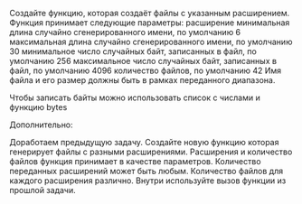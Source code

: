 Создайте функцию, которая создаёт файлы с указанным расширением. Функция принимает следующие параметры:
расширение
минимальная длина случайно сгенерированного имени, по умолчанию 6
максимальная длина случайно сгенерированного имени, по умолчанию 30
минимальное число случайных байт, записанных в файл, по умолчанию 256
максимальное число случайных байт, записанных в файл, по умолчанию 4096
количество файлов, по умолчанию 42
Имя файла и его размер должны быть в рамках переданного диапазона.

Чтобы записать байты можно использовать список с числами и функцию bytes

Дополнительно:

Доработаем предыдущую задачу. Создайте новую функцию которая генерирует файлы с разными расширениями. Расширения и количество файлов функция принимает в качестве параметров. Количество переданных расширений может быть любым. Количество файлов для каждого расширения различно. Внутри используйте вызов функции из прошлой задачи.
